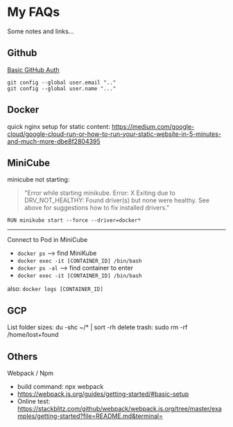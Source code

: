 # My FAQs

Some notes and links...

## Github

[Basic GitHub Auth](https://docs.github.com/en/get-started/quickstart/set-up-git#next-steps-authenticating-with-github-from-git)

```
git config --global user.email ".."
git config --global user.name "..."
```

## Docker
quick nginx setup for static content: https://medium.com/google-cloud/google-cloud-run-or-how-to-run-your-static-website-in-5-minutes-and-much-more-dbe8f2804395

## MiniCube
minicube not starting:
> "Error while starting minikube. Error: X Exiting due to DRV_NOT_HEALTHY: Found driver(s) but none were healthy. See above for suggestions how to fix installed drivers."

`RUN minikube start --force --driver=docker*`

---
Connect to Pod in MiniCube
 - `docker ps` --> find MiniKube
 - `docker exec -it [CONTAINER_ID] /bin/bash`  
 - `docker ps -al`  --> find container to enter
 - `docker exec -it [CONTAINER_ID] /bin/bash`

 also: `docker logs [CONTAINER_ID]`

## GCP
List folder sizes: du -shc ~/* | sort -rh
delete trash: sudo rm -rf /home/lost+found

## Others
Webpack / Npm
 - build command: npx webpack
 - https://webpack.js.org/guides/getting-started/#basic-setup
 - Online test: https://stackblitz.com/github/webpack/webpack.js.org/tree/master/examples/getting-started?file=README.md&terminal=










